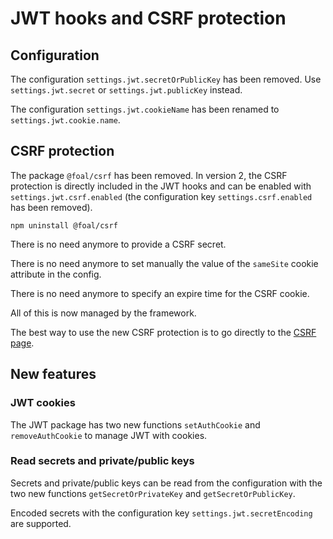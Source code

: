# JWT hooks and CSRF protection

## Configuration

The configuration `settings.jwt.secretOrPublicKey` has been removed. Use `settings.jwt.secret` or `settings.jwt.publicKey` instead.

The configuration `settings.jwt.cookieName` has been renamed to `settings.jwt.cookie.name`.

## CSRF protection

The package `@foal/csrf` has been removed. In version 2, the CSRF protection is directly included in the JWT hooks and can be enabled with `settings.jwt.csrf.enabled` (the configuration key `settings.csrf.enabled` has been removed).

```
npm uninstall @foal/csrf
```

There is no need anymore to provide a CSRF secret.

There is no need anymore to set manually the value of the `sameSite` cookie attribute in the config.

There is no need anymore to specify an expire time for the CSRF cookie. 

All of this is now managed by the framework.

The best way to use the new CSRF protection is to go directly to the [CSRF page](./../security/csrf-protection.md).

## New features

### JWT cookies

The JWT package has two new functions `setAuthCookie` and `removeAuthCookie` to manage JWT with cookies.

### Read secrets and private/public keys

Secrets and private/public keys can be read from the configuration with the two new functions `getSecretOrPrivateKey` and `getSecretOrPublicKey`. 

Encoded secrets with the configuration key `settings.jwt.secretEncoding` are supported.
